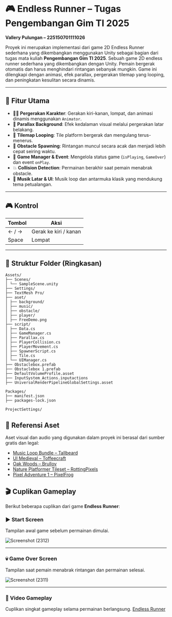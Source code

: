 # 🎮 Endless Runner – Tugas Pengembangan Gim TI 2025

**Vallery Pulungan – 225150701111026**  

Proyek ini merupakan implementasi dari game 2D Endless Runner sederhana yang dikembangkan menggunakan Unity sebagai bagian dari tugas mata kuliah **Pengembangan Gim TI 2025**.
Sebuah game 2D endless runner sederhana yang dikembangkan dengan Unity. Pemain bergerak otomatis dan harus menghindari rintangan sebanyak mungkin. Game ini dilengkapi dengan animasi, efek parallax, pergerakan tilemap yang looping, dan peningkatan kesulitan secara dinamis.

---

## 🚀 Fitur Utama

- 🧍‍♂️ **Pergerakan Karakter**: Gerakan kiri-kanan, lompat, dan animasi dinamis menggunakan `Animator`.
- 🌄 **Parallax Background**: Efek kedalaman visual melalui pergerakan latar belakang.
- 🧱 **Tilemap Looping**: Tile platform bergerak dan mengulang terus-menerus.
- 🚧 **Obstacle Spawning**: Rintangan muncul secara acak dan menjadi lebih cepat seiring waktu.
- 🧠 **Game Manager & Event**: Mengelola status game (`isPlaying`, `GameOver`) dan event `onPlay`.
- 💥 **Collision Detection**: Permainan berakhir saat pemain menabrak obstacle.
- 🎼 **Musik Latar & UI**: Musik loop dan antarmuka klasik yang mendukung tema petualangan.

---

## 🎮 Kontrol

| Tombol         | Aksi                   |
|----------------|------------------------|
| ← / →          | Gerak ke kiri / kanan  |
| Space          | Lompat                 |

---

## 📁 Struktur Folder (Ringkasan)

```
Assets/
├── Scenes/
│ └── SampleScene.unity
├── Settings/
├── TextMesh Pro/
├── aset/
│ ├── background/
│ ├── music/
│ ├── obstacle/
│ ├── player/
│ ├── FreeDemo.png
├── script/
│ ├── Data.cs
│ ├── GameManager.cs
│ ├── Parallax.cs
│ ├── PlayerCollision.cs
│ ├── PlayerMovement.cs
│ ├── SpawnerScript.cs
│ ├── Tile.cs
│ └── UIManager.cs
├── Obstaclebox.prefab
├── Obstaclebox 1.prefab
├── DefaultVolumeProfile.asset
├── InputSystem_Actions.inputactions
├── UniversalRenderPipelineGlobalSettings.asset

Packages/
├── manifest.json
├── packages-lock.json

ProjectSettings/
```

## 🎨 Referensi Aset
Aset visual dan audio yang digunakan dalam proyek ini berasal dari sumber gratis dan legal:

- [Music Loop Bundle – Tallbeard](https://tallbeard.itch.io/music-loop-bundle)
- [UI Medieval – Toffeecraft](https://toffeecraft.itch.io/ui-user-interface-medieval)
- [Oak Woods – Brullov](https://brullov.itch.io/oak-woods)
- [Nature Platformer Tileset – RottingPixels](https://rottingpixels.itch.io/nature-platformer-tileset)
- [Pixel Adventure 1 – PixelFrog](https://pixelfrog-assets.itch.io/pixel-adventure-1)

## 🎬 Cuplikan Gameplay

Berikut beberapa cuplikan dari game **Endless Runner**:

### ▶️ Start Screen
Tampilan awal game sebelum permainan dimulai.

![Screenshot (2312)](https://github.com/user-attachments/assets/1bb3a2dc-731f-460a-b623-3cf90577c2d9)


---

### 💀 Game Over Screen
Tampilan saat pemain menabrak rintangan dan permainan selesai.

![Screenshot (2311)](https://github.com/user-attachments/assets/61ab6ab0-31b8-4032-8f94-fb09312153ab)


---

### 🎥 Video Gameplay
Cuplikan singkat gameplay selama permainan berlangsung.
[Endless Runner](https://drive.google.com/file/d/1Ci5qwd9ifr7kYVz0P1C0Z41WButXTkbJ/view?usp=sharing)




